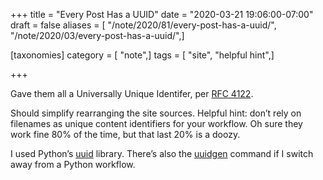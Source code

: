 +++
title = "Every Post Has a UUID"
date = "2020-03-21 19:06:00-07:00"
draft = false
aliases = [ "/note/2020/81/every-post-has-a-uuid/", "/note/2020/03/every-post-has-a-uuid/",]

[taxonomies]
category = [ "note",]
tags = [ "site", "helpful hint",]

+++

Gave them all a Universally Unique Identifer, per
[RFC 4122](http://www.faqs.org/rfcs/rfc4122.html).

Should simplify rearranging the site sources. Helpful hint: don’t rely
on filenames as unique content identifiers for your workflow. Oh sure
they work fine 80% of the time, but that last 20% is a doozy.

I used Python’s [uuid](https://docs.python.org/3/library/uuid.html)
library. There’s also the
[uuidgen](http://bigdatums.net/2016/10/01/generate-uuid-linux/) command
if I switch away from a Python workflow.